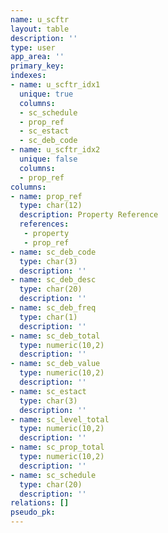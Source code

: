 ```yaml
---
name: u_scftr
layout: table
description: ''
type: user
app_area: ''
primary_key: 
indexes:
- name: u_scftr_idx1
  unique: true
  columns:
  - sc_schedule
  - prop_ref
  - sc_estact
  - sc_deb_code
- name: u_scftr_idx2
  unique: false
  columns:
  - prop_ref
columns:
- name: prop_ref
  type: char(12)
  description: Property Reference
  references:
   - property
   - prop_ref
- name: sc_deb_code
  type: char(3)
  description: ''
- name: sc_deb_desc
  type: char(20)
  description: ''
- name: sc_deb_freq
  type: char(1)
  description: ''
- name: sc_deb_total
  type: numeric(10,2)
  description: ''
- name: sc_deb_value
  type: numeric(10,2)
  description: ''
- name: sc_estact
  type: char(3)
  description: ''
- name: sc_level_total
  type: numeric(10,2)
  description: ''
- name: sc_prop_total
  type: numeric(10,2)
  description: ''
- name: sc_schedule
  type: char(20)
  description: ''
relations: []
pseudo_pk: 
---
```


